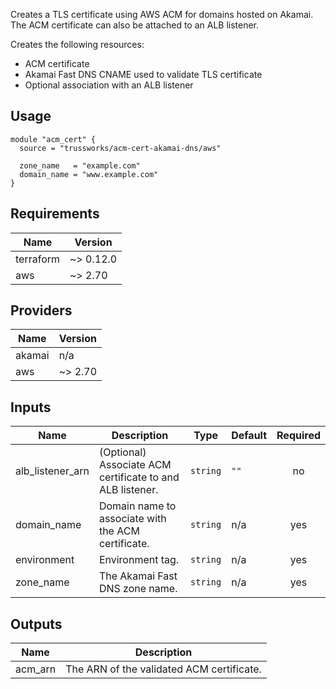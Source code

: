 Creates a TLS certificate using AWS ACM for domains hosted on Akamai.
The ACM certificate can also be attached to an ALB listener.

Creates the following resources:

* ACM certificate
* Akamai Fast DNS CNAME used to validate TLS certificate
* Optional association with an ALB listener

## Usage

```hcl
module "acm_cert" {
  source = "trussworks/acm-cert-akamai-dns/aws"

  zone_name   = "example.com"
  domain_name = "www.example.com"
}
```

<!-- BEGINNING OF PRE-COMMIT-TERRAFORM DOCS HOOK -->
## Requirements

| Name | Version |
|------|---------|
| terraform | ~> 0.12.0 |
| aws | ~> 2.70 |

## Providers

| Name | Version |
|------|---------|
| akamai | n/a |
| aws | ~> 2.70 |

## Inputs

| Name | Description | Type | Default | Required |
|------|-------------|------|---------|:--------:|
| alb\_listener\_arn | (Optional) Associate ACM certificate to and ALB listener. | `string` | `""` | no |
| domain\_name | Domain name to associate with the ACM certificate. | `string` | n/a | yes |
| environment | Environment tag. | `string` | n/a | yes |
| zone\_name | The Akamai Fast DNS zone name. | `string` | n/a | yes |

## Outputs

| Name | Description |
|------|-------------|
| acm\_arn | The ARN of the validated ACM certificate. |

<!-- END OF PRE-COMMIT-TERRAFORM DOCS HOOK -->
